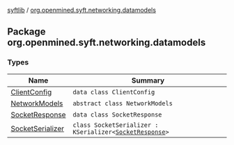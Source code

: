 [syftlib](../index.md) / [org.openmined.syft.networking.datamodels](./index.md)

## Package org.openmined.syft.networking.datamodels

### Types

| Name | Summary |
|---|---|
| [ClientConfig](-client-config/index.md) | `data class ClientConfig` |
| [NetworkModels](-network-models/index.md) | `abstract class NetworkModels` |
| [SocketResponse](-socket-response/index.md) | `data class SocketResponse` |
| [SocketSerializer](-socket-serializer/index.md) | `class SocketSerializer : KSerializer<`[`SocketResponse`](-socket-response/index.md)`>` |
